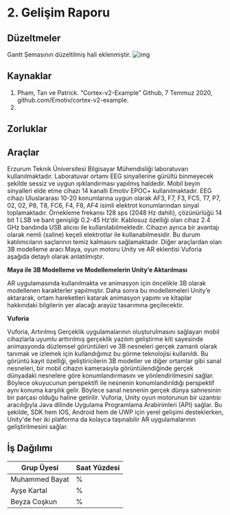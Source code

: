 # 2. Gelişim Raporu

## Düzeltmeler
 Gantt Şemasının düzeltilmiş hali eklenmiştir.
![img](https://i.hizliresim.com/MG9AM3.png)


## Kaynaklar
1. Pham, Tan ve Patrick. “Cortex-v2-Example” Github, 7 Temmuz 2020, github.com/Emotiv/cortex-v2-example.
2. 

## Zorluklar


## Araçlar
Erzurum Teknik Üniversitesi Bilgisayar Mühendisliği laboratuvarı kullanılmaktadır. Laboratuvar ortamı EEG sinyallerine gürültü binmeyecek şekilde sessiz ve uygun ışıklandırması yapılmış haldedir. 
Mobil beyin sinyalleri elde etme cihazı 14 kanallı Emotiv EPOC+ kullanılmaktadır. EEG cihazı Uluslararası 10-20 konumlarına uygun olarak AF3, F7, F3, FC5, T7, P7, 02, 02, P8, T8, FC6, F4, F8, AF4 isimli elektrot konumlarından sinyal toplamaktadır. Örnekleme frekansı 128 sps (2048 Hz dahili), çözünürlüğü 14 bit 1 LSB ve bant genişliği 
0.2-45 Hz’dir. Kablosuz özelliği olan cihaz 2.4 GHz bandında USB alıcısı ile kullanılabilmektedir. Cihazın ayrıca bir avantajı olarak nemli (saline) keçeli elektrotlar ile kullanabilmesidir. Bu durum katılımcıların saçlarının temiz kalmasını sağlamaktadır.
Diğer araçlardan olan 3B modelleme aracı Maya, oyun motoru Unity ve AR eklentisi Vuforia aşağıda detaylı olarak anlatılmıştır.

**Maya ile 3B Modelleme ve Modellemelerin Unity’e Aktarılması**

AR uygulamasında kullanılmakta ve animasyon için öncelikle 3B olarak modellenen karakterler yapılmıştır. Daha sonra bu modellemeleri Unity’e aktararak, ortam hareketleri katarak animasyon yapımı ve kitaplar hakkındaki bilgilerin yer alacağı arayüz tasarımına geçilecektir.

**Vuforia**

Vuforia, Artırılmış Gerçeklik uygulamalarının oluşturulmasını sağlayan mobil cihazlarla uyumlu arttırılmış gerçeklik yazılım geliştirme kiti sayesinde animasyonda düzlemsel görüntüleri ve 3B nesneleri gerçek zamanlı olarak tanımak ve izlemek için kullandığımız bu görme teknolojisi kullanıldı. Bu görüntü kayıt özelliği, geliştiricilerin 3B modeller ve diğer ortamlar gibi sanal nesneleri, bir mobil cihazın kamerasıyla görüntülendiğinde gerçek dünyadaki nesnelere göre konumlandırmasını ve yönlendirilmesini sağlar. Böylece okuyucunun perspektifi ile nesnenin konumlandırıldığı perspektif aynı konuma karşılık gelir. Böylece sanal nesnenin gerçek dünya sahnesinin bir parçası olduğu haline getirilir.
    Vuforia, Unity oyun motorunun bir uzantısı aracılığıyla Java dilinde Uygulama Programlama Arabirimleri (API) sağlar. Bu şekilde, SDK hem IOS, Android hem de UWP için yerel gelişimi desteklerken, Unity'de her iki platforma da kolayca taşınabilir AR uygulamalarının geliştirilmesini sağlar.

## İş Dağılımı
Grup Üyesi | Saat Yüzdesi
------------ | -------------
Muhammed Bayat | %
Ayşe Kartal | %
Beyza Coşkun | %
